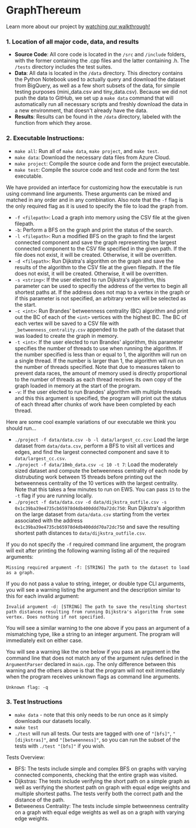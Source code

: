 # GraphThereum

Learn more about our project by [watching our walkthrough!](https://youtu.be/r1-JWJ-rE6Q)

### 1. Location of all major code, data, and results

* **Source Code**: All core code is located in the `/src` and `/include` folders, with the former containing the .cpp files and the latter containing .h. The `/tests` directory includes the test suites.
* **Data**: All data is located in the `/data` directory. This directory contains the Python Notebook used to actually query and download the dataset from BigQuery, as well as a few short subsets of the data, for simple testing purposes (mini_data.csv and tiny_data.csv). Because we did not push the data to GitHub, we set up a `make data` command that will automatically run all necessary scripts and freshly download the data in a new environment, that doesn't already have the data. 
* **Results**: Results can be found in the `/data` directory, labeled with the function from which they arose. 

### 2. Executable Instructions:
* `make all`: Run all of `make data`, `make project`, and `make test`.
* `make data`: Download the necessary data files from Azure Cloud.
* `make project`: Compile the source code and form the project executable.
* `make test`: Compile the source code and test code and form the test executable.

We have provided an interface for customizing how the executable is run using command line arguments. These arguments can be mixed and matched in any order and in any combination. Also note that the `-f` flag is the only required flag as it is used to specify the file to load the graph from. 
* `-f <filepath>`: Load a graph into memory using the CSV file at the given filepath. 
* `-b`: Perform a BFS on the graph and print the status of the search.
* `-l <filepath>`: Run a modified BFS on the graph to find the largest connected component and save the graph representing the largest connected component to the CSV file specified in the given path. If the file does not exist, it will be created. Otherwise, it will be overritten.
* `-d <filepath>`: Run Dijkstra's algorithm on the graph and save the results of the algorithm to the CSV file at the given filepath. If the file does not exist, it will be created. Otherwise, it will be overritten.
* `-s <string>`: If the user elected to run Dijkstra's algorithm, this parameter can be used to specifiy the address of the vertex to begin all shortest paths at. If the address does not map to a vertex in the graph or if this parameter is not specified, an arbitrary vertex will be selected as the start.
* `-c <int>`: Run Brandes' betweenness centrality (BC) algorithm and print out the BC of each of the `<int>` vertices with the highest BC. The BC of each vertex will be saved to a CSV file with `_betweenness_centrality.csv` appended to the path of the dataset that was loaded to create the graph in memory.
* `-t <int>`: If the user elected to run Brandes' algorithm, this parameter specifies the number of threads to use when running the algorithm. If the number specified is less than or equal to 1, the algorithm will run on a single thread. If the number is larger than 1, the algorithm will run on the number of threads specified. Note that due to measures taken to prevent data races, the amount of memory used is directly proportional to the number of threads as each thread receives its own copy of the graph loaded in memory at the start of the program. 
* `-v`: If the user elected to run Brandes' algorithm with multiple threads and this this argument is specified, the program will print out the status of each thread after chunks of work have been completed by each thread.

Here are some cool example variations of our executable we think you should run...
* `./project -f data/data.csv -b -l data/largest_cc.csv`: Load the large dataset from `data/data.csv`, perform a BFS to visit all vertices and edges, and find the largest connected component and save it to `data/largest_cc.csv`.
* `./project -f data/10mb_data.csv -c 10 -t 7`: Load the moderately sized dataset and compute the betweenness centrality of each node by distrubuting work between 15 threads before printing out the betweenness centrality of the 10 vertices with the largest centrality. Note that this takes a few minutes to run on EWS. You can pass `15` to the `-t` flag if you are running locally. 
* `./project -f data/data.csv -d data/dijkstra_outfile.csv -s 0x1c39ba39e4735cb65978d4db400ddd70a72dc750`: Run Dijkstra's algorithm on the large dataset from `data/data.csv` starting from the vertex associated with the address `0x1c39ba39e4735cb65978d4db400ddd70a72dc750` and save the resulting shortest path distances to `data/dijkstra_outfile.csv`.

If you do not specify the `-f` required command line argument, the program will exit after printing the following warning listing all of the required arguments:
```
Missing required argument -f: [STRING] The path to the dataset to load as a graph.
```

If you do not pass a value to string, integer, or double type CLI arguments, you will see a warning listing the argument and the description similar to this for each invalid argument: 
```
Invalid argument -d: [STRING] The path to save the resulting shortest path distances resulting from running Dijkstra's algorithm from some vertex. Does nothing if not specified.
```

You will see a similar warning to the one above if you pass an argument of a mismatching type, like a string to an integer argument. The program will immediately exit on either case. 

You will see a warning like the one below if you pass an argument in the command line that does not match any of the argument rules defined in the `ArgumentParser` declared in `main.cpp`. The only difference between this warning and the others above is that the program will not exit immediately when the program receives unknown flags as command line arguments. 
```
Unknown flag: -q
```
### 3. Test Instructions

* `make data` - note that this only needs to be run once as it simply downloads our datasets locally. 
*  `make test`
*  `./test` will run all tests. Our tests are tagged with one of `"[bfs]"`, `"[dijkstras]"`, and `"[betweenness]"`, so you can run the subset of the tests with `./test "[bfs]"` if you wish.

Tests Overview:
* BFS: The tests include simple and complex BFS on graphs with varying connected components, checking that the entire graph was visited.
* Dijkstras: The tests include verifying the short path on a simple graph as well as verifying the shortest path on graph with equal edge weights and multiple shortest paths. The tests verify both the correct path and the distance of the path.
* Betweeness Centrality: The tests include simple betweenness centrality on a graph with equal edge weights as well as on a graph with varying edge weights. 

